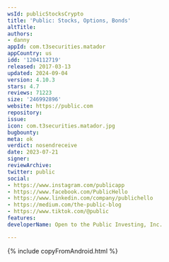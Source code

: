 ```yaml
---
wsId: publicStocksCrypto
title: 'Public: Stocks, Options, Bonds'
altTitle: 
authors:
- danny
appId: com.t3securities.matador
appCountry: us
idd: '1204112719'
released: 2017-03-13
updated: 2024-09-04
version: 4.10.3
stars: 4.7
reviews: 71223
size: '246992896'
website: https://public.com
repository: 
issue: 
icon: com.t3securities.matador.jpg
bugbounty: 
meta: ok
verdict: nosendreceive
date: 2023-07-21
signer: 
reviewArchive: 
twitter: public
social:
- https://www.instagram.com/publicapp
- https://www.facebook.com/PublicHello
- https://www.linkedin.com/company/publichello
- https://medium.com/the-public-blog
- https://www.tiktok.com/@public
features: 
developerName: Open to the Public Investing, Inc.

---
```


{% include copyFromAndroid.html %}